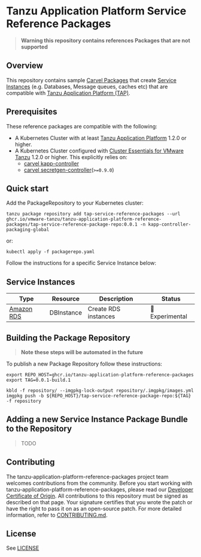 # Tanzu Application Platform Service Reference Packages

>**Warning this repository contains references Packages that are not supported**

## Overview

This repository contains sample [Carvel Packages](https://carvel.dev/kapp-controller/docs/v0.38.0/packaging/) that create [Service Instances](https://docs.vmware.com/en/Services-Toolkit-for-VMware-Tanzu-Application-Platform/0.7/svc-tlk/GUID-api_projection_and_resource_replication-terminology_and_apis.html#terminology) (e.g. Databases, Message queues, caches etc) that are compatible with [Tanzu Application Platform (TAP)](https://docs.vmware.com/en/Services-Toolkit-for-VMware-Tanzu-Application-Platform/index.html).

## Prerequisites
These reference packages are compatible with the following:
* A Kubernetes Cluster with at least [Tanzu Application Platform](https://docs.vmware.com/en/Services-Toolkit-for-VMware-Tanzu-Application-Platform/index.html) 1.2.0 or higher.
* A Kubernetes Cluster configured with [Cluster Essentials for VMware Tanzu](https://network.tanzu.vmware.com/products/tanzu-cluster-essentials/) 1.2.0 or higher. This explicitly relies on:
    * [carvel kapp-controller](https://github.com/vmware-tanzu/carvel-kapp-controller/)
    * [carvel secretgen-controller](https://github.com/vmware-tanzu/carvel-secretgen-controller/)(`>=0.9.0`)

## Quick start

Add the PackageRepository to your Kubernetes cluster:

```shell
tanzu package repository add tap-service-reference-packages --url ghcr.io/vmware-tanzu/tanzu-application-platform-reference-packages/tap-service-reference-package-repo:0.0.1 -n kapp-controller-packaging-global
```

or:

```shell
kubectl apply -f packagerepo.yaml
```

Follow the instructions for a specific Service Instance below:

## Service Instances

| Type      | Resource | Description |   Status     | 
| ----------- | ----------- | ----------- | ----------- |
| [Amazon RDS](./amazon/ack/rds/README.md) | DBInstance       |     Create RDS instances        | 🚧 Experimental      |


## Building the Package Repository

>**Note these steps will be automated in the future**

To publish a new Package Repository follow these instructions:

```shell
export REPO_HOST=ghcr.io/tanzu-application-platform-reference-packages
export TAG=0.0.1-build.1

kbld -f repository/ --imgpkg-lock-output repository/.imgpkg/images.yml
imgpkg push -b ${REPO_HOST}/tap-service-reference-package-repo:${TAG} -f repository
```

## Adding a new Service Instance Package Bundle to the Repository

> TODO

## Contributing

The tanzu-application-platform-reference-packages project team welcomes contributions from the community. Before you start working with tanzu-application-platform-reference-packages, please
read our [Developer Certificate of Origin](https://cla.vmware.com/dco). All contributions to this repository must be
signed as described on that page. Your signature certifies that you wrote the patch or have the right to pass it on
as an open-source patch. For more detailed information, refer to [CONTRIBUTING.md](CONTRIBUTING.md).

## License
See [LICENSE](./LICENSE)